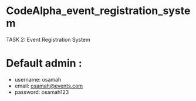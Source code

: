 # CodeAlpha_event_registration_system
TASK 2: Event Registration System

# Default admin :
- username: osamah
- email: osamah@events.com
- password: osamah123
